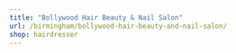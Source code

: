 ```yaml
---
title: "Bollywood Hair Beauty & Nail Salon"
url: /birmingham/bollywood-hair-beauty-and-nail-salon/
shop: hairdresser
---
```

